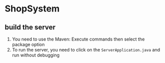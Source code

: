 # ShopSystem

## build the server
1. You need to use the Maven: Execute commands then select the package option
2. To run the server, you need to click on the ```ServerApplication.java``` and run without debugging